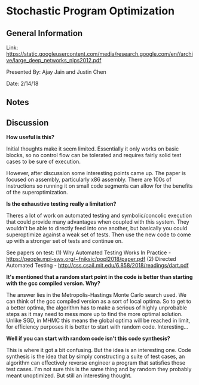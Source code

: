 Stochastic Program Optimization
====

## General Information

Link: https://static.googleusercontent.com/media/research.google.com/en//archive/large_deep_networks_nips2012.pdf

Presented By: Ajay Jain and Justin Chen

Date: 2/14/18

## Notes

## Discussion

**How useful is this?**

Initial thoughts make it seem limited. Essentially it only works on basic blocks, so no control flow can be tolerated and requires fairly solid test cases to be sure of execution.

However, after discussion some interesting points came up. The paper is focused on assembly, particularly x86 assembly. There are 100s of instructions so running it on small code segments can allow for the benefits of the superoptimization.

**Is the exhaustive testing really a limitation?**

Theres a lot of work on automated testing and symbolic/concolic execution that could provide many advantages when coupled with this system. They wouldn't be able to directly feed into one another, but basically you could superoptimize against a weak set of tests. Then use the new code to come up with a stronger set of tests and continue on.

See papers on test: (1) Why Automated Testing Works In Practice - https://people.mpi-sws.org/~fniksic/popl2018/paper.pdf (2) Directed Automated Testing - http://css.csail.mit.edu/6.858/2018/readings/dart.pdf

**It's mentioned that a random start point in the code is better than starting with the gcc compiled version. Why?**

The answer lies in the Metropolis-Hastings Monte Carlo search used. We can think of the gcc compiled version as a sort of local optima. So to get to a better optima, the algorithm has to make a serious of highly unprobable steps as it may need to mess more up to find the more optimal solution. Unlike SGD, in MHMC this means the global optima will be reached in limit, for efficiency purposes it is better to start with random code. Interesting...

**Well if you can start with random code isn't this code synthesis?**

This is where it got a bit confusing. But the idea is an interesting one. Code synthesis is the idea that by simply constructing a suite of test cases, an algorithm can effectively reverse engineer a program that satisfies those test cases. I'm not sure this is the same thing and by random they probably meant unoptimized. But still an interesting thought.
